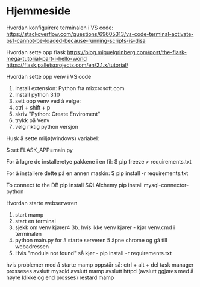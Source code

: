 # Hjemmeside

Hvordan konfiguirere terminalen i VS code:
https://stackoverflow.com/questions/69605313/vs-code-terminal-activate-ps1-cannot-be-loaded-because-running-scripts-is-disa

Hvordan sette opp flask
https://blog.miguelgrinberg.com/post/the-flask-mega-tutorial-part-i-hello-world
https://flask.palletsprojects.com/en/2.1.x/tutorial/



Hvordan sette opp venv i VS code
1. Install extension: Python fra mixcrosoft.com
2. Install python 3.10
3. sett opp venv ved å velge: 
4. ctrl + shift + p 
5. skriv "Python: Create Enviroment"
6. trykk på Venv 
7. velg riktig python versjon

Husk å sette miljø(windows) variabel: 

$ set FLASK_APP=main.py


For å lagre de installeretye pakkene i en fil:
$ pip freeze > requirements.txt 

For å installere dette på en annen maskin: 
$ pip install -r requirements.txt


To connect to the DB
pip install SQLAlchemy
pip install mysql-connector-python

Hvordan starte webserveren
1. start mamp
2. start en terminal
3. sjekk om venv kjører4
3b. hvis ikke venv kjører - kjør venv.cmd i terminalen
4. python main.py  for å starte serveren
5 åpne chrome og gå till webadressen
6. Hvis "module not found" så kjør - pip install -r requirements.txt

hvis problemer med å starte mamp oppstår så: 
ctrl + alt + del
task manager
prosseses
avslutt mysqld 
avslutt mamp
avslutt httpd
(avslutt ggjøres med å høyre klikke og end prosses)
restard mamp
